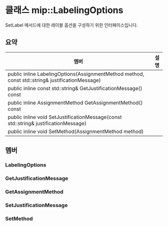 # <a name="class-miplabelingoptions"></a>클래스 mip::LabelingOptions 
SetLabel 메서드에 대한 레이블 옵션을 구성하기 위한 인터페이스입니다.
  
## <a name="summary"></a>요약
 멤버                        | 설명                                
--------------------------------|---------------------------------------------
public inline LabelingOptions(AssignmentMethod method, const std::string& justificationMessage)  |  
public inline const std::string& GetJustificationMessage() const  |  
public inline AssignmentMethod GetAssignmentMethod() const  |  
public inline void SetJustificationMessage(const std::string& justificationMessage)  |  
public inline void SetMethod(AssignmentMethod method)  |  
  
## <a name="members"></a>멤버
  
### <a name="labelingoptions"></a>LabelingOptions
  
### <a name="getjustificationmessage"></a>GetJustificationMessage
  
### <a name="getassignmentmethod"></a>GetAssignmentMethod
  
### <a name="setjustificationmessage"></a>SetJustificationMessage
  
### <a name="setmethod"></a>SetMethod